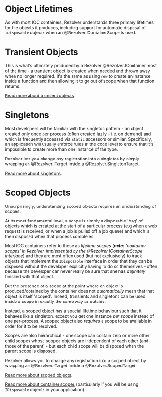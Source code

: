 ﻿# Object Lifetimes

As with most IOC containers, Rezolver understands three primary lifetimes for the objects it produces, including 
support for automatic disposal of `IDisposable` objects when an @Rezolver.IContainerScope is used.

# Transient Objects

This is what's ultimately produced by a Rezolver @Rezolver.IContainer most of the time - a transient object is created when
needed and thrown away when no longer required.  It's the same as using `new` to create an instance inside a function and then allowing 
it to go out of scope when that function returns.

[Read more about transient objects](transient.md).

# Singletons

Most developers will be familiar with the singleton pattern - an object created only once per process (often created lazily - i.e. on
demand) and which is frequently accessed via `static` accessors or similar.  Specifically, an application will usually enforce
rules at the code level to ensure that it's impossible to create more than one instance of the type.

Rezolver lets you change any registration into a singleton by simply wrapping an @Rezolver.ITarget inside a @Rezolver.SingletonTarget.

[Read more about singletons](singleton.md).

# Scoped Objects

Unsurprisingly, understanding scoped objects requires an understanding of scopes.

At its most fundamental level, a scope is simply a disposable 'bag' of objects which is created at the start of a particular process 
(e.g when a web request is received, or when a job is pulled off a job queue) and which is then disposed when that process completes.

Most IOC containers refer to these as *lifetime scopes* (*__note:__ 'container scopes' in Rezolver, implemented by the @Rezolver.IContainerScope interface*) 
and they are most often used (but not exclusively) to track objects that implement the `IDisposable` interface in order that they can be 
disposed without the developer explicitly having to do so themselves - often because the developer can never really be sure that she has 
*definitely* finished with that object.

But the presence of a scope at the point where an object is produced/obtained by the container does not *automatically* mean that that object 
is itself 'scoped'.  Indeed, transients and singletons can be used inside a scope in exactly the same way as outside.

Instead, a scoped object has a special lifetime behaviour such that it behaves like a singleton, except you get one instance 
*per scope* instead of one per-process.  A scoped object also *requires* a scope to be available in order for it to be resolved.

Scopes are also hierarchical - one scope can contain zero or more other child scopes whose scoped objects are independent of each other 
(and those of the parent) - but each child scope will be disposed when the parent scope is disposed.

Rezolver allows you to change any registration into a scoped object by wrapping an @Rezolver.ITarget inside a @Rezolver.ScopedTarget.

[Read more about scoped objects](scoped.md).

[Read more about container scopes](container-scopes.md) (particularly if you will be using `IDisposable` objects in your application).